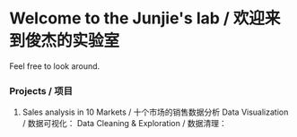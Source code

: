 # Welcome to the Junjie's lab / 欢迎来到俊杰的实验室
Feel free to look around.

### Projects / 项目
1. Sales analysis in 10 Markets / 十个市场的销售数据分析
  Data Visualization / 数据可视化：
  Data Cleaning & Exploration / 数据清理：
